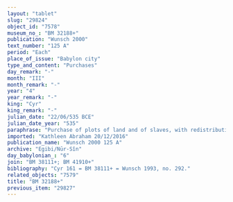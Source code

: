```yaml
---
layout: "tablet"
slug: "29824"
object_id: "7578"
museum_no_: "BM 32188+"
publication: "Wunsch 2000"
text_number: "125 A"
period: "Each"
place_of_issue: "Babylon city"
type_and_content: "Purchases"
day_remark: "-"
month: "III"
month_remark: "-"
year: "4"
year_remark: "-"
king: "Cyr"
king_remark: "-"
julian_date: "22/06/535 BCE"
julian_date_year: "535"
paraphrase: "Purchase of plots of land and of slaves, with redistribution of incomes among creditors.<br /> Composite tablet, known from five copies. <strong>A</strong> purchases eight plots of land from four members of the same family: <strong>B<sub>1</sub></strong>, his uncle <strong>B<sub>2</sub></strong>, his grandmother <strong><sup>f</sup>B<sub>3</sub></strong> and his mother <strong><sup>f</sup>B<sub>4</sub></strong>; these fields belonged to <strong>B<sub>1</sub> </strong>as a consequence of a previous purchases made by his father (<strong>C</strong>) and his mother.<br /> The text begins providing details for these preceding deals, starting with six plots of land situated in &Scaron;uppatu, in the district (<em>pīhatu</em>) of Babylon:<br /> 1) <strong>C</strong> bought 1;4.3.3 Kor (25875 m<sup>2</sup>) of agricultural land (<em>zēru</em>) in the open country (<em>eqel ṣēri</em>) for 2 minas and 3 shekels of silver, inclusive of the additional payment (<em>adi</em> <em>atri</em>), from <strong>D</strong> (C <em>ina qātē </em>D &hellip; <em>mahīra epe&scaron;u</em>). It consists parly of a cultivated date garden (<em>kir&ucirc; gi&scaron;immarē zaqpi</em>) bearing fruit (<em>iṣṣi bilti</em>) and partly of cultivated as well as newly cleared land (<em>mēre&scaron;u u tapt&ucirc;</em>). Within this total area, 0;2.0.3 Kor (5625 m<sup>2</sup>) corresponds to the surface of the land cultivated with dates, whose value (<em>&scaron;uqultu</em>) corresponds to 1 mina and 15 shekels of silver; 1;2.3 Kor (20250 m<sup>2</sup>) is the surface of the cultivated as well as newly cleared land (<em>mēre&scaron;u u tapt&ucirc;</em>), whose value (<em>&scaron;uqultu</em>) corresponds to 45 shekels of silver.<br /> 2) <strong>C</strong> also bought 1;1.4 Kor (18000 m<sup>2</sup>) of cultivated land (<em>zēru mēre&scaron;u</em>), of which 1 Kor (13500 m<sup>2</sup>) is of lower quality (<em>kal&ucirc; u gabību</em>), for 37 1/4 shekels of silver from <strong>E</strong> (A <em>ina qātē </em>C &hellip; <em>mahīra epe&scaron;u</em>).<br /> 3) <strong><sup>f</sup>B<sub>4</sub></strong> bought a plot of land, whose surface details are lost in a lacuna, for 43 1/3 shekels of silver from [<strong>E?</strong>] (<sup>f</sup>D <em>ina qātē </em>[PN] &hellip; <em>mahīra epe&scaron;u</em>). This plot is located in the open country (<em>eqel ṣēri</em>) and it is a cultivated date garden (<em>kir&ucirc; gi&scaron;immarē zaqpi</em>).<br /> 4) The same woman bought for the same amount of silver another plot of land whose area is unknown, from a seller whose name is also lost. The land is located in the open country (<em>eqel ṣēri</em>): it is a cultivated date garden (<em>kir&ucirc; gi&scaron;immarē zaqpi</em>) bearing fruit (<em>iṣṣi bilti</em>).<br /> 5) <strong>C</strong> also bought 0;3.2 Kor (6300 m<sup>2</sup>) of agricultural land (<em>zēru</em>) in the open country (<em>eqel ṣēri</em>) for 1 mina of silver, from <strong>F</strong> (A <em>ina qātē </em>E &hellip; <em>mahīra epe&scaron;u</em>). This area includes a cultivated date garden (<em>kir&ucirc; gi&scaron;immarē zaqpi</em>) bearing fruit (<em>iṣṣi bilti</em>) as well as cultivated land (<em>mēre&scaron;u</em>).<br /> 6) The description of the last plot of agricultural land is lost in a lacuna, only the term wasteland (<em>ki&scaron;ubb&ucirc;</em>) can be read with certainty.<br /> Then, the text records the purchase of 2 more areas (<em>erṣetu</em>):<br /> 7) Details for the first one cannot be read because of a gap in the tablet: from what is left, we know that <strong><sup>f</sup>B<sub>4</sub></strong> bought this land from someone (whose name is lost) for [x]+2/3 minas of silver.<br /> 8) <strong>G</strong> bought an area of 6 sq. r (73,50 m<sup>2</sup>) in Tē, inside the city of Babylon, for 2 minas and 4 shekels of silver from <strong>H<sub>1</sub></strong> and his wife <strong><sup>f</sup>H<sub>2</sub></strong> (G <em>ina qātē </em>H<sub>1</sub> <em>u</em> <sup>f</sup>H<sub>2</sub> &hellip; <em>mahīra epe&scaron;u</em>).<br /> Finally, the purchase of the three slaves <strong>I<sub>1</sub></strong>, <strong>I<sub>2</sub></strong> and <strong><sup>f</sup>I<sub>3</sub></strong> is mentioned: their price (<em>mahīrāti&scaron;unu</em>) amounts to 5 minas of silver.<br /> Then, the tablet provides the totals: 4;3.5.3 kor (64575 m<sup>2</sup>) of cultivated land sold for 5 minas and 49 shekels of silver &ndash; inclusive of the additional payment (<em>adi</em> <em>atri</em>); 27;5.6 sq. r (371,85 m<sup>2</sup>) of land sold for 13 minas and 48 1/2 shekels of silver &ndash; inclusive of the additional payment and of the clothing (<em>adi</em> <em>atri u lubāri</em>); three slaves <strong>I<sub>1</sub></strong>, <strong>I<sub>2</sub></strong> and <strong><sup>f</sup>I<sub>3</sub></strong>, sold for 5 minas of silver.<br /> Now,<strong> A </strong>purchases all these properties for 24 minas and 37 shekels of silver, i.e. their full price (<em>&scaron;īmī&scaron;u</em><sup>!</sup> <em>gamrūtu</em>), from <strong>B<sub>1</sub></strong>, <strong>B<sub>2</sub></strong> (uncle of <strong>B<sub>1</sub></strong>), <strong><sup>f</sup>B<sub>3</sub></strong> (grandmother of <strong>B<sub>1</sub></strong>) and <strong><sup>f</sup>B<sub>4</sub></strong> (mother of <strong>B<sub>1</sub></strong> and wife of <strong>C</strong>). The sellers confirm that they have received (<em>mahāru</em>) the whole amount of silver which was due for their fields, houses and slaves, and they are satisfied (<em>aplū</em>) All the parties agree that in future times there will be no claims or suits against each other, not even between members of their families &ndash; otherwise, any future claimant (<em>pāqirānu</em>) will have to repay twelvefold the silver he received.<br /> The income of these business deals are then transferred to <strong>L<sub>1</sub></strong> and <strong><sup>f</sup>L<sub>2</sub></strong>, the creditors (<em>rā&scaron;&ucirc;</em>) of <strong>C</strong> (<strong>B<sub>1</sub></strong>&rsquo;s father), <strong>B<sub>2</sub></strong>, <strong><sup>f</sup>B<sub>3</sub></strong> and <strong><sup>f</sup>B<sub>4</sub></strong>: they take out 20 minas and 17 shekels from the total amount of silver, as payment for their credit (<em>ina ra&scaron;&ucirc;ti&scaron;unu</em>). <strong>M<sub>1</sub></strong> and <strong>M<sub>2</sub></strong>, who previously took a house as pledge (<em>ma&scaron;kanu ṣabātu</em>) and have lived inside it since then, take the remaining silver: 4 minas and 20 shekels.<br /> Finally, the text states that the fingernails (<em>ṣupru</em>) of the sellers <strong>B<sub>1</sub></strong>, <strong>B<sub>2</sub></strong>, <strong><sup>f</sup>B<sub>3</sub></strong> and <strong><sup>f</sup>B<sub>4</sub></strong> are impressed on the tablet instead of their seal impressions (<em>kunukku</em>). Names of 7 witnesses and 4 scribes.<br /> &nbsp;<br /> <strong>A</strong> = Itti-Marduk-balāṭu/Nab&ucirc;-ahhē-iddin//Egibi; <strong>B<sub>1</sub></strong> = Nādin-ahi/Kidin-Marduk//&Scaron;ang&ucirc;-Gula; <strong>B<sub>2</sub></strong> = Nab&ucirc;-mu&scaron;ētiq-udd&ecirc;/Zēria//&Scaron;ang&ucirc;-Gula, uncle of <strong>B<sub>1</sub></strong>; <strong><sup>f</sup>B<sub>3</sub></strong> = <sup>f</sup>Quda&scaron;u/Bēl-iddin//Rē&#39;i-sīs&ecirc;, grandmother of <strong>B<sub>1</sub></strong>; <strong><sup>f</sup>B<sub>4</sub></strong> = <sup>f</sup>Bu&#39;itu/Nab&ucirc;-bān-ahi//&Scaron;ang&ucirc;-Gula, mother of <strong>B<sub>1</sub></strong> and wife of <strong>C</strong>; <strong>C</strong> = Kidin-Marduk/Zēria//&Scaron;ang&ucirc;-Gula, father of <strong>B<sub>1</sub></strong>; <strong>D</strong> = Marduk-&scaron;umu-ibni/Nab&ucirc;-bān-ahi//&Scaron;ang&ucirc;-Gula; <strong>E</strong> = Iddin-Marduk/Nab&ucirc;-mukīn-zēri//As&ucirc;; <strong>F</strong> = Nā&#39;id-Marduk; <strong>G</strong> = Ṣillāya/Arad-Nab&ucirc;//Nūr-S&icirc;n; <strong>H<sub>1</sub></strong> = L&acirc;bā&scaron;i-Marduk/Bēl-nādin-apli//&Scaron;a-ṭābti&scaron;u; <strong><sup>f</sup>H<sub>2</sub></strong> = <sup>f</sup>Amat-Ninlil, wife of <strong>H<sub>1</sub></strong>; <strong>I<sub>1</sub></strong> = Sillu-Bēl, slave; <strong>I<sub>2</sub></strong> = Nab&ucirc;-kuṣranni, slave; <strong><sup>f</sup>I<sub>3</sub></strong> = <strong><sup>f</sup></strong>Ka&scaron;&scaron;āya, slave; <strong>L<sub>1</sub></strong> = Iddin-Marduk/Iqī&scaron;āya//Nūr-S&icirc;n; <strong><sup>f</sup>L<sub>2</sub></strong> = <strong><sup>f</sup></strong>Ina-Esagila-rāmat, wife of <strong>L<sub>1</sub></strong>; <strong>M<sub>1</sub></strong> = Ahhea; <strong>M<sub>2</sub></strong> = Arad-Bēl"
imported: "Kathleen Abraham 20/12/2016"
publication_name: "Wunsch 2000 125 A"
archive: "Egibi/Nūr-Sîn"
day_babylonian_: "6"
join: "BM 38111+; BM 41910+"
bibliography: "Cyr 161 = BM 38111+ = Wunsch 1993, no. 292."
related_objects: "7579"
title: "BM 32188+"
previous_item: "29827"
---
```

